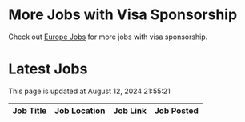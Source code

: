 # More Jobs with Visa Sponsorship

Check out [Europe Jobs](https://github.com/sureshparimi/europejobs#latest-jobs) for more jobs with visa sponsorship.

# Latest Jobs

This page is updated at August 12, 2024 21:55:21

| Job Title | Job Location | Job Link | Job Posted |
| --- | --- | --- | --- |
